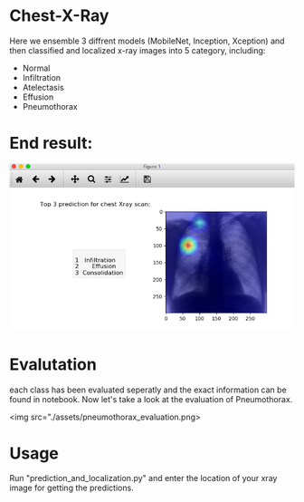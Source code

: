 # Chest-X-Ray
Here we ensemble 3 diffrent models (MobileNet, Inception, Xception) and then classified and localized x-ray images into 5 category, including:
- Normal 
- Infiltration 
- Atelectasis 
- Effusion
- Pneumothorax

# End result:

<img src="./assets/result.png" aligh="right">

# Evalutation
each class has been evaluated seperatly and the exact information can be found in notebook. Now let's take a look at the evaluation of Pneumothorax.

<img src="./assets/pneumothorax_evaluation.png>

# Usage
Run "prediction_and_localization.py" and enter the location of your xray image for getting the predictions.
